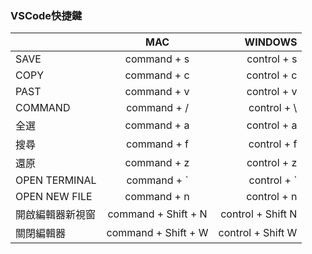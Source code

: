 ### VSCode快捷鍵

|                 | MAC                 | WINDOWS           |
| --------------- |:-------------------:| -----------------:|
| SAVE            | command + s         | control + s       |
| COPY            | command + c         | control + c       |
| PAST            | command + v         | control + v       |
| COMMAND         | command + /         | control + \       |
| 全選            | command + a         | control + a       |
| 搜尋            | command + f         | control + f       |
| 還原            | command + z         | control + z       |
| OPEN TERMINAL   | command + `         | control + `       |
| OPEN NEW FILE   | command + n         | control + n       |
| 開啟編輯器新視窗  | command + Shift + N | control + Shift N |
| 關閉編輯器       | command + Shift + W | control + Shift W |
